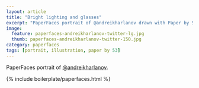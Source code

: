 ```yaml
---
layout: article
title: "Bright lighting and glasses"
excerpt: "PaperFaces portrait of @andreikharlanov drawn with Paper by 53 on an iPad."
image: 
  feature: paperfaces-andreikharlanov-twitter-lg.jpg
  thumb: paperfaces-andreikharlanov-twitter-150.jpg
category: paperfaces
tags: [portrait, illustration, paper by 53]
---
```


PaperFaces portrait of [@andreikharlanov](http://twitter.com/andreikharlanov).

{% include boilerplate/paperfaces.html %}